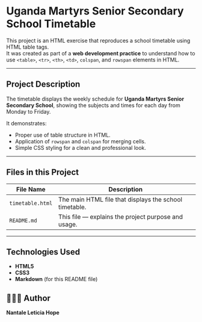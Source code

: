 # Uganda Martyrs Senior Secondary School Timetable

This project is an HTML exercise that reproduces a school timetable using HTML table tags.  
It was created as part of a **web development practice** to understand how to use `<table>`, `<tr>`, `<th>`, `<td>`, `colspan`, and `rowspan` elements in HTML.

---

## Project Description

The timetable displays the weekly schedule for **Uganda Martyrs Senior Secondary School**, showing the subjects and times for each day from Monday to Friday.

It demonstrates:
- Proper use of table structure in HTML.
- Application of `rowspan` and `colspan` for merging cells.
- Simple CSS styling for a clean and professional look.

---

## Files in this Project

| File Name | Description |
|------------|-------------|
| `timetable.html` | The main HTML file that displays the school timetable. |
| `README.md` | This file — explains the project purpose and usage. |

---

## Technologies Used
- **HTML5**
- **CSS3**
- **Markdown** (for this README file)

## 👩🏽‍💻 Author
**Nantale Leticia Hope**    




